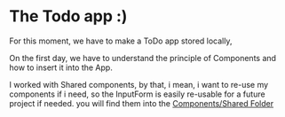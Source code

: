# The Todo app :) 

For this moment, we have to make a ToDo app stored locally,

On the first day, we have to understand the principle of Components and how to insert it into the App. 

I worked with Shared components, by that, i mean, i want to re-use my components if i need, so the InputForm is easily re-usable for a future project if needed.  you will find them into the [Components/Shared Folder](/src/Component/shared)

